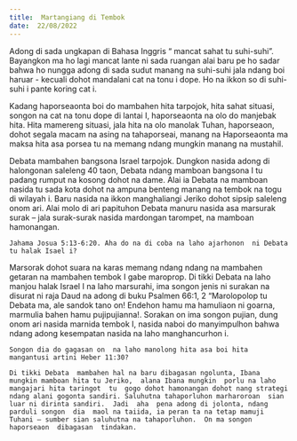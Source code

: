 ```yaml
---
title:  Martangiang di Tembok
date:  22/08/2022
---
```


Adong  di sada ungkapan di Bahasa Inggris  “ mancat  sahat tu  suhi-suhi”. Bayangkon ma  ho  lagi  mancat  lante ni sada ruangan  alai  baru  pe ho sadar bahwa ho nungga adong di sada sudut  manang na suhi-suhi  jala  ndang  boi  haruar -  kecuali  dohot  mandalani cat na tonu i dope.  Ho na ikkon so di suhi-suhi i pante koring  cat i.

Kadang  haporseaonta  boi do mambahen hita tarpojok, hita sahat situasi, songon na cat na tonu dope di lantai I, haporseaonta  na olo do manjebak hita.  Hita mamereng  situasi, jala hita na olo  manolak  Tuhan, haporseaon, dohot  segala  macam  na asing  na tahaporseai, manang  na Haporseaonta  ma maksa  hita asa  porsea  tu na  memang  ndang  mungkin  manang  na mustahil.

Debata mambahen bangsona Israel tarpojok.  Dungkon nasida adong di halongonan saleleng   40 taon, Debata  ndang  mamboan bangsona I tu padang  rumput  na kosong  dohot na dame.  Alai  ia Debata  na  mamboan  nasida tu sada kota dohot  na  ampuna benteng  manang na tembok na togu di wilayah i. Baru nasida na ikkon manghaliangi Jeriko dohot sipsip saleleng onom ari.  Alai molo di ari papituhon  Debata manuru nasida asa marsurak surak – jala surak-surak nasida  mardongan  tarompet, na mamboan  hamonangan.

`Jahama Josua 5:13-6:20. Aha do na di coba na laho ajarhonon  ni Debata tu halak Isael i?`

Marsorak dohot suara na karas memang  ndang  ndang  na mambahen getaran na mambahen tembok I gabe maroprop.  Di tikki Debata  na laho manjou  halak Israel I na laho marsurahi,  ima songon jenis ni surakan na  disurat ni raja Daud  na adong di buku Psalmen  66:1, 2 “Marolopolop tu Debata ma, ale sandok tano on! Endehon hamu ma hamuliaon ni goarna, marmulia bahen hamu pujipujianna!. Sorakan on ima songon pujian, dung onom ari nasida marnida tembok I, nasida naboi  do  manyimpulhon bahwa ndang adong kesempatan nasida  na laho manghancurhon  i.

`Songon dia do gagasan on  na laho manolong hita asa boi hita mangantusi artini Heber 11:30?`

`Di tikki Debata  mambahen hal na baru dibagasan ngolunta, Ibana mungkin mamboan hita tu Jeriko,  alana Ibana mungkin  porlu na laho mangajari hita taringot  tu  gogo dohot hamonangan dohot nang strategi ndang alani gogonta sandiri. Saluhutna tahaporluhon marharoroan  sian  luar ni dirinta sandiri.  Jadi  aha  pena adong di jolonta, ndang parduli songon  dia  maol na taiida, ia peran ta na tetap mamuji Tuhani – sumber sian saluhutna na tahaporluhon.  On ma songon haporseaon  dibagasan  tindakan.`